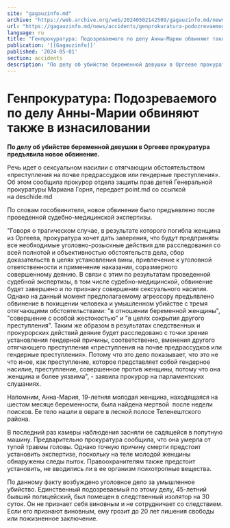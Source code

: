 ```yaml
---
site: "gagauzinfo.md"
archive: "https://web.archive.org/web/20240502142509/gagauzinfo.md/news/accidents/genprokuratura-podozrevaemogo-po-delu-anni-marii-obvinyayut-takzhe-v-iznasilovanii"
url: "https://gagauzinfo.md/news/accidents/genprokuratura-podozrevaemogo-po-delu-anni-marii-obvinyayut-takzhe-v-iznasilovanii"
language: ru
title: "Генпрокуратура: Подозреваемого по делу Анны-Марии обвиняют также в изнасиловании"
publication: '[[Gagauzinfo]]'
published: '2024-05-01'
section: accidents
description: "По делу об убийстве беременной девушки в Оргееве прокуратура предъявила новое обвинение."
---
```


# Генпрокуратура: Подозреваемого по делу Анны-Марии обвиняют также в изнасиловании

**По делу об убийстве беременной девушки в Оргееве прокуратура предъявила новое обвинение.**

Речь идет о сексуальном насилии с отягчающим обстоятельством «преступления на почве предрассудков или гендерные преступления». Об этом сообщила прокурор отдела защиты прав детей Генеральной прокуратуры Мариана Горня, передает point.md со ссылкой на deschide.md

По словам гособвинителя, новое обвинение было предъявлено после проведенной судебно-медицинской экспертизы.

"Говоря о трагическом случае, в результате которого погибла женщина из Оргеева, прокуратура хочет дать заверения, что будут предприняты все необходимые уголовно-розыскные действия для расследования со всей полнотой и объективностью обстоятельств дела, сбор доказательств в целях установления вины, привлечение к уголовной ответственности и применение наказания, соразмерного совершенному деянию. В связи с этим по результатам проведенной судебной экспертизы, в том числе судебно-медицинской, обвинение будет завершено и по признаку совершения сексуального насилия. Однако на данный момент предполагаемому агрессору предъявлено обвинение в похищении человека и умышленном убийстве с тремя отягчающими обстоятельствами: "в отношении беременной женщины", "совершение с особой жестокостью" и "в целях сокрытия другого преступления". Таким же образом в результатах следственных и прокурорских действий деяние будет расследовано с точки зрения установления гендерной причины, соответственно, вменения другого отягчающего преступления «преступления на почве предрассудков или гендерные преступления». Потому что это дело показывает, что это не что иное, как преступление, которое представляет собой гендерное насилие, преступление, совершенное против женщины, потому что она женщина и более уязвима", - заявила прокурор на парламентских слушаниях.

Напомним, Анна-Мария, 19-летняя молодая женщина, находящаяся на шестом месяце беременности, была найдена мертвой  после недели поисков. Ее тело нашли в овраге в лесной полосе Теленештского района.

В последний раз камеры наблюдения засняли ее садящейся в попутную машину. Предварительно прокуратура сообщила, что она умерла от тупой травмы головы. Однако точную причину смерти предстоит установить экспертизе, поскольку на теле молодой женщины обнаружены следы пыток. Правоохранителям также предстоит установить, не вводились ли в ее организм психотропные вещества.

По данному факту возбуждено уголовное дело за умышленное убийство. Единственный подозреваемый по этому делу, 45-летний бывший полицейский, был помещен в следственный изолятор на 30 суток. Он не признает себя виновным и не сотрудничает со следствием. Если его признают виновным, ему грозит до 20 лет лишения свободы или пожизненное заключение.